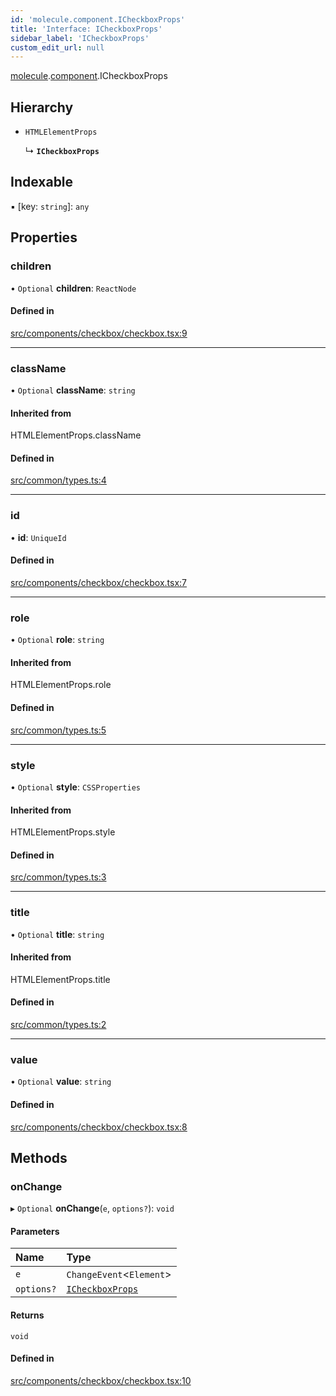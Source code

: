 ```yaml
---
id: 'molecule.component.ICheckboxProps'
title: 'Interface: ICheckboxProps'
sidebar_label: 'ICheckboxProps'
custom_edit_url: null
---
```


[molecule](../namespaces/molecule).[component](../namespaces/molecule.component).ICheckboxProps

## Hierarchy

-   `HTMLElementProps`

    ↳ **`ICheckboxProps`**

## Indexable

▪ [key: `string`]: `any`

## Properties

### children

• `Optional` **children**: `ReactNode`

#### Defined in

[src/components/checkbox/checkbox.tsx:9](https://github.com/DTStack/molecule/blob/22a59c7/src/components/checkbox/checkbox.tsx#L9)

---

### className

• `Optional` **className**: `string`

#### Inherited from

HTMLElementProps.className

#### Defined in

[src/common/types.ts:4](https://github.com/DTStack/molecule/blob/22a59c7/src/common/types.ts#L4)

---

### id

• **id**: `UniqueId`

#### Defined in

[src/components/checkbox/checkbox.tsx:7](https://github.com/DTStack/molecule/blob/22a59c7/src/components/checkbox/checkbox.tsx#L7)

---

### role

• `Optional` **role**: `string`

#### Inherited from

HTMLElementProps.role

#### Defined in

[src/common/types.ts:5](https://github.com/DTStack/molecule/blob/22a59c7/src/common/types.ts#L5)

---

### style

• `Optional` **style**: `CSSProperties`

#### Inherited from

HTMLElementProps.style

#### Defined in

[src/common/types.ts:3](https://github.com/DTStack/molecule/blob/22a59c7/src/common/types.ts#L3)

---

### title

• `Optional` **title**: `string`

#### Inherited from

HTMLElementProps.title

#### Defined in

[src/common/types.ts:2](https://github.com/DTStack/molecule/blob/22a59c7/src/common/types.ts#L2)

---

### value

• `Optional` **value**: `string`

#### Defined in

[src/components/checkbox/checkbox.tsx:8](https://github.com/DTStack/molecule/blob/22a59c7/src/components/checkbox/checkbox.tsx#L8)

## Methods

### onChange

▸ `Optional` **onChange**(`e`, `options?`): `void`

#### Parameters

| Name       | Type                                                  |
| :--------- | :---------------------------------------------------- |
| `e`        | `ChangeEvent`<`Element`\>                             |
| `options?` | [`ICheckboxProps`](molecule.component.ICheckboxProps) |

#### Returns

`void`

#### Defined in

[src/components/checkbox/checkbox.tsx:10](https://github.com/DTStack/molecule/blob/22a59c7/src/components/checkbox/checkbox.tsx#L10)
